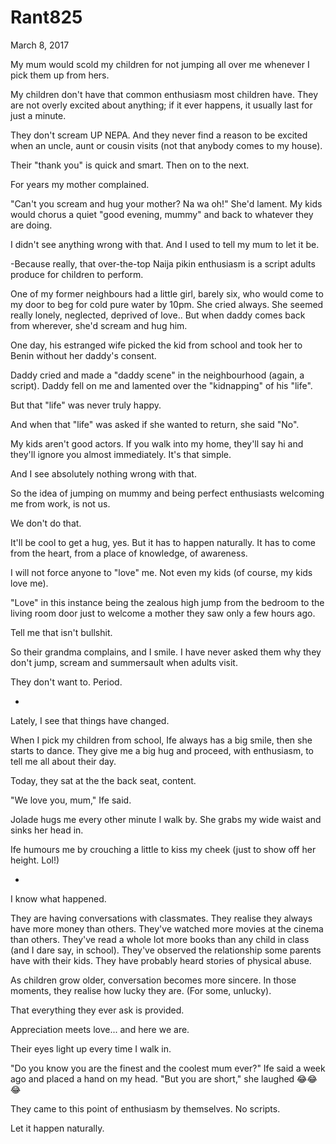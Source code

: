 # Rant825


March 8, 2017

My mum would scold my children for not jumping all over me whenever I pick them up from hers.

My children don't have that common enthusiasm most children have. They are not overly excited about anything; if it ever happens, it usually last for just a minute. 

They don't scream UP NEPA. And they never find a reason to be excited when an uncle, aunt or cousin visits (not that anybody comes to my house).

Their "thank you" is quick and smart. Then on to the next.

For years my mother complained. 

"Can't you scream and hug your mother? Na wa oh!" She'd lament. My kids would chorus a quiet "good evening, mummy" and back to whatever they are doing. 

I didn't see anything wrong with that. And I used to tell my mum to let it be.

-Because really, that over-the-top Naija pikin enthusiasm is a script adults produce for children to perform.

One of my former neighbours had a little girl, barely six, who would come to my door to beg for cold pure water by 10pm. She cried always. She seemed really lonely, neglected, deprived of love.. But when daddy comes back from wherever, she'd scream and hug him.

One day, his estranged wife picked the kid from school and took her to Benin without her daddy's consent. 

Daddy cried and made a "daddy scene" in the neighbourhood (again, a script). Daddy fell on me and lamented over the "kidnapping" of his "life".

But that "life" was never truly happy.

And when that "life" was asked if she wanted to return, she said "No".

My kids aren't good actors. If you walk into my home, they'll say hi and they'll ignore you almost immediately. It's that simple. 

And I see absolutely nothing wrong with that. 

So the idea of jumping on mummy and being perfect enthusiasts welcoming me from work, is not us.

We don't do that. 

It'll be cool to get a hug, yes. But it has to happen naturally. It has to come from the heart, from a place of knowledge, of awareness. 

I will not force anyone to "love" me. Not even my kids (of course, my kids love me).

"Love" in this instance being the zealous high jump from the bedroom to the living room door just to welcome a mother they saw only a few hours ago. 

Tell me that isn't bullshit. 

So their grandma complains, and I smile. I have never asked them why they don't jump, scream and summersault when adults visit.

They don't want to. Period.

*
Lately, I see that things have changed.

When I pick my children from school, Ife always has a big smile, then she starts to dance. They give me a big hug and proceed, with enthusiasm, to tell me all about their day.

Today, they sat at the the back seat, content.

"We love you, mum," Ife said.

Jolade hugs me every other minute I walk by. She grabs my wide waist and sinks her head in. 

Ife humours me by crouching a little to kiss my cheek (just to show off her height. Lol!)

*
I know what happened.

They are having conversations with classmates. They realise they always have more money than others. They've watched more movies at the cinema than others. They've read a whole lot more books than any child in class (and I dare say, in school). They've observed the relationship some parents have with their kids. They have probably heard stories of physical abuse. 

As children grow older, conversation becomes more sincere. In those moments, they realise how lucky they are. (For some, unlucky).

That everything they ever ask is provided. 

Appreciation meets love... and here we are.

Their eyes light up every time I walk in.

"Do you know you are the finest and the coolest mum ever?" Ife said a week ago and placed a hand on my head. "But you are short," she laughed 😂😂😂

They came to this point of enthusiasm by themselves. No scripts. 

Let it happen naturally.